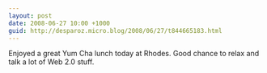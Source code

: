 ```yaml
---
layout: post
date: 2008-06-27 10:00 +1000
guid: http://desparoz.micro.blog/2008/06/27/t844665183.html
---
```

Enjoyed a great Yum Cha lunch today at Rhodes.  Good chance to relax and talk a lot of Web 2.0 stuff.
